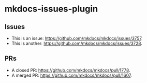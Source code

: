 # mkdocs-issues-plugin

## Issues
* This is an issue: https://github.com/mkdocs/mkdocs/issues/3757.
* This is another: https://github.com/mkdocs/mkdocs/issues/3728.

## PRs
* A closed PR: https://github.com/mkdocs/mkdocs/pull/1778.
* A merged PR: https://github.com/mkdocs/mkdocs/pull/1607.
